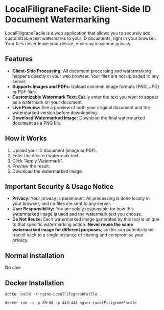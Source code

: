 # LocalFiligraneFacile: Client-Side ID Document Watermarking

LocalFiligraneFacile is a web application that allows you to securely add customizable text watermarks to your ID documents, right in your browser. Your files never leave your device, ensuring maximum privacy.

## Features

*   **Client-Side Processing:** All document processing and watermarking happens directly in your web browser. Your files are not uploaded to any server.
*   **Supports Images and PDFs:** Upload common image formats (PNG, JPG) or PDF files.
*   **Customizable Watermark Text:** Easily enter the text you want to appear as a watermark on your document.
*   **Live Preview:** See a preview of both your original document and the watermarked version before downloading.
*   **Download Watermarked Image:** Download the final watermarked document as a PNG file.

## How it Works

1.  Upload your ID document (image or PDF).
2.  Enter the desired watermark text.
3.  Click "Apply Watermark".
4.  Preview the result.
5.  Download the watermarked image.

## Important Security & Usage Notice

*   **Privacy:** Your privacy is paramount. All processing is done locally in your browser, and no files are sent to any server.
*   **User Responsibility:** You are solely responsible for how this watermarked image is used and the watermark text you choose.
*   **Do Not Reuse:** Each watermarked image generated by this tool is unique to that specific watermarking action. **Never reuse the same watermarked image for different purposes**, as this can potentially be traced back to a single instance of sharing and compromise your privacy.


## Normal installation

No clue

## Docker Installation

```docker build -t nginx-LocalFiligraneFacile .```

```docker run -d -p 80:80 -p 443:443 nginx-LocalFiligraneFacile```